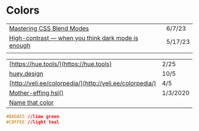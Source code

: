 # Colors

|                                                                                                                                             |         |
| ------------------------------------------------------------------------------------------------------------------------------------------- | ------- |
| [Mastering CSS Blend Modes](https://www.kodingkitty.com/blog/blend-modes/)                                                                  | 6/7/23  |
| [High-contrast — when you think dark mode is enough](https://uxdesign.cc/high-contrast-when-you-think-the-dark-mode-is-enough-d190218d4bba) | 5/17/23 |
|                                                                                                                                             |         |

|                                                                    |          |
| ------------------------------------------------------------------ | -------- |
| [https://hue.tools/](https://hue.tools)                            | 2/25     |
| [huey.design](https://huey.design)                                 | 10/5     |
| [http://veli.ee/colorpedia/](http://veli.ee/colorpedia/)           | 4/5      |
| [Mother-effing hsl()](https://mothereffinghsl.com)                 | 1/3/2020 |
| [Name that color](http://chir.ag/projects/name-that-color/#6195ED) |          |

```css
#BADA55 //lime green 
#C0FFEE //light teal
```
